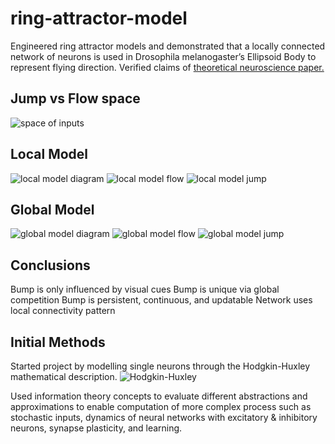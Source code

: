 # ring-attractor-model
Engineered ring attractor models and demonstrated that a locally connected network of neurons is used in Drosophila melanogaster’s Ellipsoid Body to represent flying direction. Verified claims of [theoretical neuroscience paper.](https://doi.org/10.1126/science.aal4835)

## Jump vs Flow space
![space of inputs](./img/space.png)

## Local Model
![local model diagram](./img/local_model.png)
![local model flow](./img/flow_local.png)
![local model jump](./img/jump_local.png)

## Global Model
![global model diagram](./img/global_model.png)
![global model flow](./img/flow_global.png)
![global model jump](./img/jump_global.png)


## Conclusions
Bump is only influenced by visual cues
Bump is unique via global competition
Bump is persistent, continuous, and updatable
Network uses local connectivity pattern

## Initial Methods
Started project by modelling single neurons through the Hodgkin-Huxley mathematical description. 
![Hodgkin-Huxley](./img/HH-I10.jpg)




Used information theory concepts to evaluate different abstractions and approximations to enable computation of more complex process such as stochastic inputs, dynamics of neural networks with excitatory \& inhibitory neurons, synapse plasticity, and learning.
